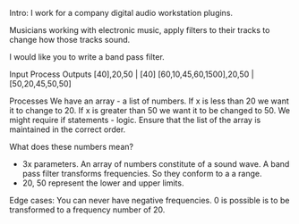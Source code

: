 Intro: 
I work for a company digital audio workstation plugins. 

Musicians working with electronic music, apply filters to their tracks to change how those tracks sound. 

I would like you to write a band pass filter. 

Input                         Process     Outputs
[40],20,50                             | [40]
[60,10,45,60,1500],20,50               | [50,20,45,50,50]

Processes
We have an array - a list of numbers. If x is less than 20 we want it to change to 20. 
If x is greater than 50 we want it to be changed to 50.
We might require if statements - logic. 
Ensure that the list of the array is maintained in the correct order.

What does these numbers mean?
- 3x parameters. An array of numbers constitute of a sound wave. A band pass filter transforms frequencies. So they conform to a a range. 
- 20, 50 represent the lower and upper limits. 

Edge cases:
You can never have negative frequencies. 
0 is possible is to be transformed to a frequency number of 20. 